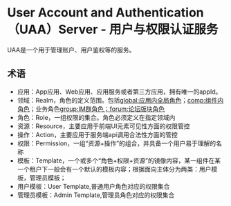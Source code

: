 # User Account and Authentication（UAA）Server - 用户与权限认证服务

UAA是一个用于管理账户、用户鉴权等的服务。


## 术语

- 应用：App应用、Web应用、应用服务或者第三方应用，拥有唯一的appId。
- 领域：Realm，角色的定义范围。包括<global:应用内全局角色>；<comp:组件内角色>；业务角色<group:IM群角色；forum:论坛版块角色>
- 角色：Role，一组权限的集合。角色必须定义在指定领域内
- 资源：Resource，主要应用于前端UI元素可见性方面的权限管控
- 操作：Action，主要应用于服务端api调用合法性方面的管控
- 权限：Permission，一组“资源+操作”的组合，并具备一个用户易于理解的名称
- 模板：Template，一个或多个“角色+权限+资源”的镜像内容，某一组件在某一个租户下一般会有一个默认的模板内容；根据面向主体分为两类：用户模板，管理员模板；
- 用户模板：User Template,普通用户角色对应的权限集合
- 管理员模板：Admin Template,管理员角色对应的权限集合